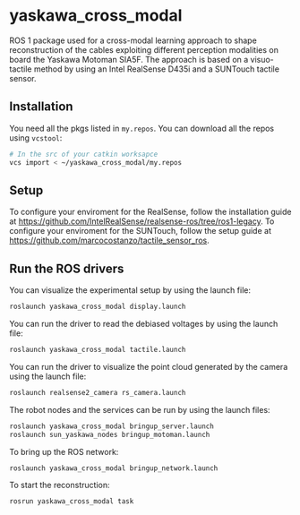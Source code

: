 # yaskawa_cross_modal

ROS 1 package used for a cross-modal learning approach to shape reconstruction of the cables exploiting different perception modalities on board the Yaskawa Motoman SIA5F. The approach is based on a visuo-tactile method by using an Intel RealSense D435i and a SUNTouch tactile sensor.

## Installation

You need all the pkgs listed in `my.repos`.
You can download all the repos using `vcstool`:
```bash
# In the src of your catkin worksapce
vcs import < ~/yaskawa_cross_modal/my.repos
```

## Setup

To configure your enviroment for the RealSense, follow the installation guide at https://github.com/IntelRealSense/realsense-ros/tree/ros1-legacy.
To configure your enviroment for the SUNTouch, follow the setup guide at https://github.com/marcocostanzo/tactile_sensor_ros.


## Run the ROS drivers

You can visualize the experimental setup by using the launch file:
```bash
roslaunch yaskawa_cross_modal display.launch
```

You can run the driver to read the debiased voltages by using the launch file:
```bash
roslaunch yaskawa_cross_modal tactile.launch
```

You can run the driver to visualize the point cloud generated by the camera using the launch file:
```bash
roslaunch realsense2_camera rs_camera.launch
```

The robot nodes and the services can be run by using the launch files:
```bash
roslaunch yaskawa_cross_modal bringup_server.launch
roslaunch sun_yaskawa_nodes bringup_motoman.launch
```

To bring up the ROS network:
```bash
roslaunch yaskawa_cross_modal bringup_network.launch
```

To start the reconstruction:
```bash
rosrun yaskawa_cross_modal task
```
